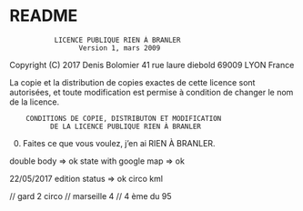 # README

               LICENCE PUBLIQUE RIEN À BRANLER
                     Version 1, mars 2009

Copyright (C) 2017 Denis Bolomier
 41 rue laure diebold 69009 LYON France

La copie et la distribution de copies exactes de cette licence sont
autorisées, et toute modification est permise à condition de changer
le nom de la licence. 

        CONDITIONS DE COPIE, DISTRIBUTON ET MODIFICATION
              DE LA LICENCE PUBLIQUE RIEN À BRANLER

 0. Faites ce que vous voulez, j’en ai RIEN À BRANLER.

 double body => ok
 state with google map => ok

22/05/2017
edition status => ok
circo kml

// gard 2 circo
// marseille 4
// 4 ème du 95